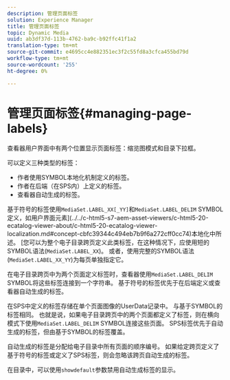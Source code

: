 ```yaml
---
description: 管理页面标签
solution: Experience Manager
title: 管理页面标签
topic: Dynamic Media
uuid: ab3df37d-113b-4762-ba9c-b92ffc41f1a2
translation-type: tm+mt
source-git-commit: e4695cc4e882351ec3f2c55fd8a3cfca455bd79d
workflow-type: tm+mt
source-wordcount: '255'
ht-degree: 0%

---
```



# 管理页面标签{#managing-page-labels}

查看器用户界面中有两个位置显示页面标签：缩览图模式和目录下拉框。

可以定义三种类型的标签：

* 作者使用SYMBOL本地化机制定义的标签。
* 作者在后端（在SPS内）上定义的标签。
* 查看器自动生成的标签。

基于符号的标签使用`MediaSet.LABEL_XX[_YY]`和`MediaSet.LABEL_DELIM` SYMBOL定义，如用户界面元素](../../c-html5-s7-aem-asset-viewers/c-html5-20-ecatalog-viewer-about/c-html5-20-ecatalog-viewer-localization.md#concept-cbfc39344c494eb7b9f6a272cff0cc74)本地化中所述。 [您可以为整个电子目录跨页定义此类标签，在这种情况下，应使用短的SYMBOL语法(`MediaSet.LABEL_XX`)。 或者，使用完整的SYMBOL语法(`MediaSet.LABEL_XX_YY`)为每页单独指定它。

在电子目录跨页中为两个页面定义标签时，查看器使用`MediaSet.LABEL_DELIM` SYMBOL将这些标签连接到一个字符串。 基于符号的标签优先于在后端定义或查看器自动生成的标签。

在SPS中定义的标签存储在单个页面图像的UserData记录中。 与基于SYMBOL的标签相同。 也就是说，如果电子目录跨页中的两个页面都定义了标签，则在横向模式下使用`MediaSet.LABEL_DELIM` SYMBOL连接这些页面。 SPS标签优先于自动生成的标签，但由基于SYMBOL的标签覆盖。

自动生成的标签是分配给电子目录中所有页面的顺序编号。 如果给定跨页定义了基于符号的标签或定义了SPS标签，则会忽略该跨页自动生成的标签。

在目录中，可以使用`showdefault`参数禁用自动生成标签的显示。
